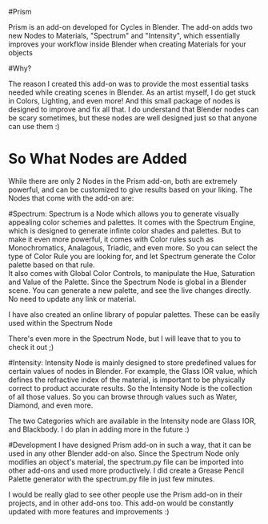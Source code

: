 #Prism

Prism is an add-on developed for Cycles in Blender. The add-on adds two new Nodes to Materials, "Spectrum" and "Intensity", which essentially improves your workflow inside Blender when creating Materials for your objects

#Why?

The reason I created this add-on was to provide the most essential tasks needed while creating scenes in Blender. As an artist myself, I do get stuck in Colors, Lighting, and even more!
And this small package of nodes is designed to improve and fix all that. I do understand that Blender nodes can be scary sometimes, but these nodes are well designed just so that anyone can use them :)

<h1>So What Nodes are Added</h1>
While there are only 2 Nodes in the Prism add-on, both are extremely powerful, and can be customized to give results based on your liking. The Nodes that come with the add-on are:

#Spectrum:
Spectrum is a Node which allows you to generate visually appealing color schemes and palettes. It comes with the Spectrum Engine, which is designed to generate infinte color shades and palettes. But to make it even more powerful, it comes with Color rules such as Monochromatics, Analagous, Triadic, and even more. So you can select the type of Color Rule you are looking for, and let Spectrum generate the Color palette based on that rule.<br>
It also comes with Global Color Controls, to manipulate the Hue, Saturation and Value of the Palette. Since the Spectrum Node is global in a Blender scene. You can generate a new palette, and see the live changes directly. No need to update any link or material.

I have also created an online library of popular palettes. These can be easily used within the Spectrum Node

There's even more in the Spectrum Node, but I will leave that to you to check it out ;)

#Intensity:
Intensity Node is mainly designed to store predefined values for certain values of nodes in Blender. For example, the Glass IOR value, which defines the refractive index of the material, is important to be physically correct to product accurate results. So the Intensity Node is the collection of all those values. So you can browse through values such as Water, Diamond, and even more.

The two Categories which are available in the Intensity node are Glass IOR, and Blackbody. I do plan in adding more in the future :)

#Development
I have designed Prism add-on in such a way, that it can be used in any other Blender add-on also. Since the Spectrum Node only modifies an object's material, the spectrum.py file can be imported into other add-ons and used more productively. I did create a Grease Pencil Palette generator with the spectrum.py file in just few minutes.

I would be really glad to see other people use the Prism add-on in their projects, and in other add-ons too. This add-on would be constantly updated with more features and improvements :)
